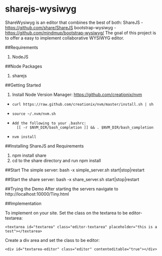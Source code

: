 sharejs-wysiwyg
===============

ShareWysiwyg is an editor that combines the best of both:   ShareJS - https://github.com/share/ShareJS bootstrap-wysiwyg - https://github.com/mindmup/bootstrap-wysiwyg/
The goal of this project is to offer a easy to implement collaborative WYSIWYG editor.

##Requirements
1. NodeJS


##Node Packages
1. sharejs

##Getting Started
1. Install Node Version Manager: https://github.com/creationix/nvm

*     curl https://raw.github.com/creationix/nvm/master/install.sh | sh
*     source ~/.nvm/nvm.sh
*     Add the following to your .bashrc:
        [[ -r $NVM_DIR/bash_completion ]] && . $NVM_DIR/bash_completion 
*     nvm install

##Installing ShareJS and Requirements
1. npm install share
2. cd to the share directory and run
    npm install

##Start The simple server:
    bash -x simple_server.sh start|stop|restart

##Start the share server:
    bash -x share_server.sh start|stop|restart

##Trying the Demo
After starting the servers navigate to http://localhost:10000/Tiny.html


##Implementation

To implement on your site. Set the class on the textarea to be editor-textarea:

    <textarea id="textarea" class="editor-textarea" placeholder="this is a test"></textarea>

Create a div area and set the class to be editor:

    <div id="textarea-editor" class="editor" contenteditable="true"></div>                                                                  
